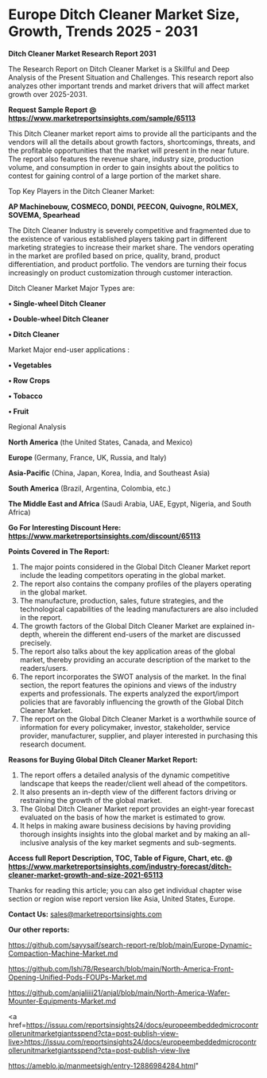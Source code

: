 # Europe Ditch Cleaner Market Size, Growth, Trends 2025 - 2031

<strong>Ditch Cleaner Market Research Report 2031</strong>

The Research Report on Ditch Cleaner Market is a Skillful and Deep Analysis of the Present Situation and Challenges. This research report also analyzes other important trends and market drivers that will affect market growth over 2025-2031.

<strong>Request Sample Report @ <a href=https://www.marketreportsinsights.com/sample/65113>https://www.marketreportsinsights.com/sample/65113</a></strong>

This Ditch Cleaner market report aims to provide all the participants and the vendors will all the details about growth factors, shortcomings, threats, and the profitable opportunities that the market will present in the near future. The report also features the revenue share, industry size, production volume, and consumption in order to gain insights about the politics to contest for gaining control of a large portion of the market share.

Top Key Players in the Ditch Cleaner Market:

<strong>AP Machinebouw, COSMECO, DONDI, PEECON, Quivogne, ROLMEX, SOVEMA, Spearhead</strong>

The Ditch Cleaner Industry is severely competitive and fragmented due to the existence of various established players taking part in different marketing strategies to increase their market share. The vendors operating in the market are profiled based on price, quality, brand, product differentiation, and product portfolio. The vendors are turning their focus increasingly on product customization through customer interaction.

Ditch Cleaner Market Major Types are:

<strong>• Single-wheel Ditch Cleaner

• Double-wheel Ditch Cleaner

• Ditch Cleaner</strong>

Market Major end-user applications :

<strong>• Vegetables

• Row Crops

• Tobacco

• Fruit</strong>

Regional Analysis

</u><strong><b>North America</b></strong> (the United States, Canada, and Mexico)

<strong><b>Europe </b></strong>(Germany, France, UK, Russia, and Italy)

<strong><b>Asia-Pacific</b></strong> (China, Japan, Korea, India, and Southeast Asia)

<strong><b>South America</b></strong> (Brazil, Argentina, Colombia, etc.)

<strong><b>The Middle East and Africa</b></strong> (Saudi Arabia, UAE, Egypt, Nigeria, and South Africa)

<strong>Go For Interesting Discount Here: <a href=https://www.marketreportsinsights.com/discount/65113>https://www.marketreportsinsights.com/discount/65113</a></strong>

<strong>Points Covered in The Report:</strong>
<ol>
  <li>The major points considered in the Global Ditch Cleaner Market report include the leading competitors operating in the global market.</li>
  <li>The report also contains the company profiles of the players operating in the global market.</li>
  <li>The manufacture, production, sales, future strategies, and the technological capabilities of the leading manufacturers are also included in the report.</li>
  <li>The growth factors of the Global Ditch Cleaner Market are explained in-depth, wherein the different end-users of the market are discussed precisely.</li>
  <li>The report also talks about the key application areas of the global market, thereby providing an accurate description of the market to the readers/users.</li>
  <li>The report incorporates the SWOT analysis of the market. In the final section, the report features the opinions and views of the industry experts and professionals. The experts analyzed the export/import policies that are favorably influencing the growth of the Global Ditch Cleaner Market.</li>
  <li>The report on the Global Ditch Cleaner Market is a worthwhile source of information for every policymaker, investor, stakeholder, service provider, manufacturer, supplier, and player interested in purchasing this research document.</li>
</ol>
<strong>Reasons for Buying Global Ditch Cleaner Market Report:</strong>

<ol>
  <li>The report offers a detailed analysis of the dynamic competitive landscape that keeps the reader/client well ahead of the competitors.</li>
  <li>It also presents an in-depth view of the different factors driving or restraining the growth of the global market.</li>
  <li>The Global Ditch Cleaner Market report provides an eight-year forecast evaluated on the basis of how the market is estimated to grow.</li>
  <li>It helps in making aware business decisions by having providing thorough insights insights into the global market and by making an all-inclusive analysis of the key market segments and sub-segments.</li>
</ol>
<strong>Access full Report Description, TOC, Table of Figure, Chart, etc. @ <a href=https://www.marketreportsinsights.com/industry-forecast/ditch-cleaner-market-growth-and-size-2021-65113>https://www.marketreportsinsights.com/industry-forecast/ditch-cleaner-market-growth-and-size-2021-65113</a></strong>


Thanks for reading this article; you can also get individual chapter wise section or region wise report version like Asia, United States, Europe.

<strong>Contact Us:</strong>
sales@marketreportsinsights.com

<strong>Our other reports:</strong>

<a href=https://github.com/sayysaif/search-report-re/blob/main/Europe-Dynamic-Compaction-Machine-Market.md>https://github.com/sayysaif/search-report-re/blob/main/Europe-Dynamic-Compaction-Machine-Market.md</a>

<a href=https://github.com/Ishi78/Research/blob/main/North-America-Front-Opening-Unified-Pods-FOUPs-Market.md>https://github.com/Ishi78/Research/blob/main/North-America-Front-Opening-Unified-Pods-FOUPs-Market.md</a>

<a href=https://github.com/anjaliiii21/anjal/blob/main/North-America-Wafer-Mounter-Equipments-Market.md>https://github.com/anjaliiii21/anjal/blob/main/North-America-Wafer-Mounter-Equipments-Market.md</a>

<a href=https://issuu.com/reportsinsights24/docs/europeembeddedmicrocontrollerunitmarketgiantsspend?cta=post-publish-view-live>https://issuu.com/reportsinsights24/docs/europeembeddedmicrocontrollerunitmarketgiantsspend?cta=post-publish-view-live</a>

<a href=https://ameblo.jp/manmeetsigh/entry-12886984284.html>https://ameblo.jp/manmeetsigh/entry-12886984284.html</a>"
